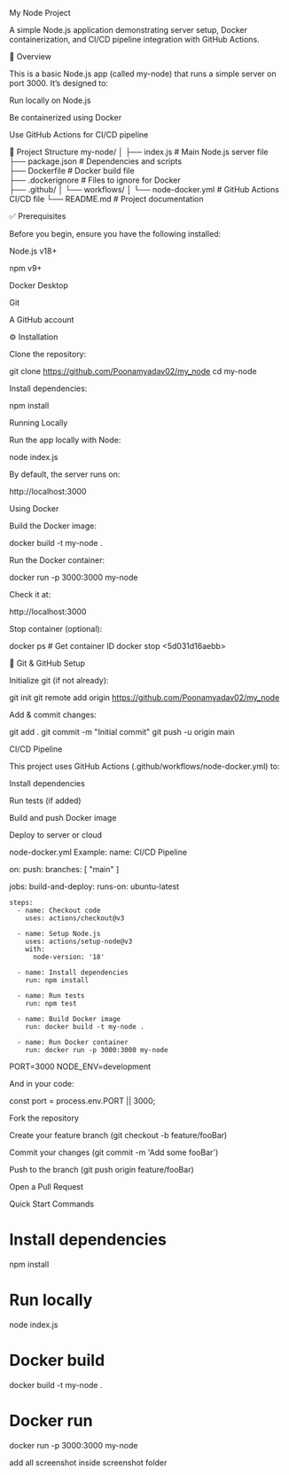 My Node Project

A simple Node.js application demonstrating server setup, Docker containerization, and CI/CD pipeline integration with GitHub Actions.

📝 Overview

This is a basic Node.js app (called my-node) that runs a simple server on port 3000.
It’s designed to:

Run locally on Node.js

Be containerized using Docker

Use GitHub Actions for CI/CD pipeline

📂 Project Structure
my-node/
│
├── index.js            # Main Node.js server file  
├── package.json        # Dependencies and scripts  
├── Dockerfile          # Docker build file  
├── .dockerignore       # Files to ignore for Docker  
├── .github/
│   └── workflows/
│       └── node-docker.yml  # GitHub Actions CI/CD file
└── README.md           # Project documentation  

✅ Prerequisites

Before you begin, ensure you have the following installed:

Node.js
 v18+

npm
 v9+

Docker Desktop

Git

A GitHub account

⚙️ Installation

Clone the repository:

git clone https://github.com/Poonamyadav02/my_node
cd my-node


Install dependencies:

npm install

Running Locally

Run the app locally with Node:

node index.js


By default, the server runs on:

http://localhost:3000

Using Docker

Build the Docker image:

docker build -t my-node .


Run the Docker container:

docker run -p 3000:3000 my-node


Check it at:

http://localhost:3000


Stop container (optional):

docker ps        # Get container ID
docker stop <5d031d16aebb>

🔗 Git & GitHub Setup

Initialize git (if not already):

git init
git remote add origin https://github.com/Poonamyadav02/my_node


Add & commit changes:

git add .
git commit -m "Initial commit"
git push -u origin main

 CI/CD Pipeline

This project uses GitHub Actions (.github/workflows/node-docker.yml) to:

Install dependencies

Run tests (if added)

Build and push Docker image

Deploy to server or cloud 

node-docker.yml Example:
name: CI/CD Pipeline

on:
  push:
    branches: [ "main" ]

jobs:
  build-and-deploy:
    runs-on: ubuntu-latest

    steps:
      - name: Checkout code
        uses: actions/checkout@v3

      - name: Setup Node.js
        uses: actions/setup-node@v3
        with:
          node-version: '18'

      - name: Install dependencies
        run: npm install

      - name: Run tests
        run: npm test

      - name: Build Docker image
        run: docker build -t my-node .

      - name: Run Docker container
        run: docker run -p 3000:3000 my-node



PORT=3000
NODE_ENV=development


And in your code:

const port = process.env.PORT || 3000;



Fork the repository

Create your feature branch (git checkout -b feature/fooBar)

Commit your changes (git commit -m 'Add some fooBar')

Push to the branch (git push origin feature/fooBar)

Open a Pull Request



Quick Start Commands
# Install dependencies
npm install

# Run locally
node index.js

# Docker build
docker build -t my-node .

# Docker run
docker run -p 3000:3000 my-node

add all screenshot inside screenshot folder